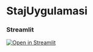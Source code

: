 # StajUygulamasi

### Streamlit
[![Open in Streamlit](https://static.streamlit.io/badges/streamlit_badge_black_white.svg)](https://exedeus21-rnv-assessment-prediction-u5jybb.streamlitapp.com/)
